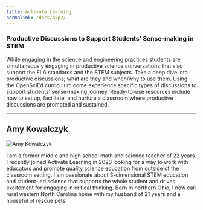 ```yaml
---
title: Activate Learning
permalink: /docs/b5p2/
---
```


### Productive Discussions to Support Students' Sense-making in STEM
While engaging in the science and engineering practices students are simultaneously engaging in productive science conversations that also support the ELA standards and the STEM subjects. Take a deep dive into productive discussions; what are they and when/why to use them. Using the OpenSciEd curriculum come experience specific types of discussions to support students’ sense-making journey. Ready-to-use resources include how to set up, facilitate, and nurture a classroom where productive discussions are promoted and sustained. 

***

## Amy Kowalczyk

![Amy Kowalczyk](../tuesday/breakout5/images/kowalczyk.jpg)

I am a former middle and high school math and science teacher of 22 years.  I recently joined Activate Learning in 2023 looking for a way to work with educators and promote quality science education from outside of the classroom setting.  I am passionate about 3-dimensional STEM education and student-led science that supports the whole student and drives excitement for engaging in critical thinking.  Born in northern Ohio, I now call rural western North Carolina home with my husband of 21 years and a houseful of rescue pets.    